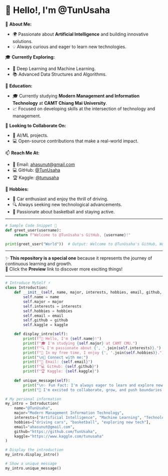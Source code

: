 # 👋 Hello!, I'm @TunUsaha

🎯 **About Me:**  
- 🌍 Passionate about **Artificial Intelligence** and building innovative solutions.  
- 💡 Always curious and eager to learn new technologies.  

🎓 **Currently Exploring:**  
- 🧠 Deep Learning and Machine Learning.  
- 📚 Advanced Data Structures and Algorithms.  

🏫 **Education:**  
- 🎓 Currently studying **Modern Management and Information Technology** at **CAMT Chiang Mai University**.  
- 📈 Focused on developing skills at the intersection of technology and management.

🤝 **Looking to Collaborate On:**  
- 🤖 AI/ML projects.  
- 💻 Open-source contributions that make a real-world impact.  

📫 **Reach Me At:**  
- 📧 Email: [ahasunut@gmail.com](mailto:ahasunut@gmail.com)  
- 💻 GitHub: [@TunUsaha](https://github.com/TunUsaha)  
- 🏆 Kaggle: [@tunusaha](https://www.kaggle.com/tunusaha)  

🎨 **Hobbies:**  
- 🚗 Car enthusiast and enjoy the thrill of driving.  
- 🔍 Always seeking new technological advancements.  
- 🏀 Passionate about basketball and staying active.  

---

```python
# Sample Code Snippet 🎉
def greet_user(username):
    return f"Welcome to @TunUsaha's GitHub, {username}!"

print(greet_user("World"))  # Output: Welcome to @TunUsaha's GitHub, World!
```

---

✨ **This repository is a special one** because it represents the journey of continuous learning and growth.  
🌟 Click the **Preview** link to discover more exciting things!  

---

```python
# Introduce MySelf ⚡
class Introduction:
    def __init__(self, name, major, interests, hobbies, email, github, kaggle):
        self.name = name
        self.major = major
        self.interests = interests
        self.hobbies = hobbies
        self.email = email
        self.github = github
        self.kaggle = kaggle

    def display_intro(self):
        print(f"👋 Hello, I'm {self.name}!")
        print(f"🎓 I'm studying {self.major} at CAMT CMU.")
        print(f"🔍 I'm passionate about {', '.join(self.interests)}.")
        print(f"🎨 In my free time, I enjoy {', '.join(self.hobbies)}.")
        print("\n🔗 Connect with me:")
        print(f"📧 Email: {self.email}")
        print(f"💻 GitHub: {self.github}")
        print(f"🏆 Kaggle: {self.kaggle}")
        
    def unique_message(self):
        print("\n✨ Fun Fact: I'm always eager to learn and explore new frontiers of technology! ✨")
        print("💪 I'm excited to collaborate, grow, and push boundaries in the world of AI and beyond!")

# My personal information
my_intro = Introduction(
    name="@TunUsaha",
    major="Modern Management Information Technology",
    interests=["Artificial Intelligence", "Machine Learning", "Technology Innovation"],
    hobbies=["driving cars", "basketball", "exploring new tech"],
    email="ahasunut@gmail.com",
    github="https://github.com/TunUsaha",
    kaggle="https://www.kaggle.com/tunusaha"
)

# Display the introduction
my_intro.display_intro()

# Show a unique message
my_intro.unique_message()
